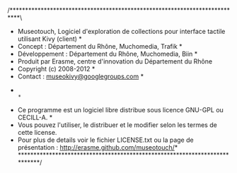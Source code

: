 /***************************************************************************\
 *  Museotouch, Logiciel d'exploration de collections pour interface tactile utilisant Kivy  (client)                      *
 *  Concept : Département du Rhône, Muchomedia, Trafik *  
 *  Développement : Département du Rhône, Muchomedia, Biin *  
 *  Produit par Erasme, centre d'innovation du Département du Rhône  
 *  Copyright (c) 2008-2012                                                *
 *  Contact : museokivy@googlegroups.com                                                *
 *                                                                         *
 *  Ce programme est un logiciel libre distribue sous licence GNU-GPL ou CECILL-A.     *
 *  Vous pouvez l'utiliser, le distribuer et le modifier selon les termes de cette license.
 *  Pour plus de details voir le fichier LICENSE.txt ou la page de présentation : http://erasme.github.com/museotouch/*
\***************************************************************************/